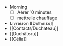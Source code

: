 - Morning
  * [ ] Aérer 10 minutes
  * [ ] mettre le chauffage
- Livraison [[Delhaize]]
- [[Contacts/Duchateau]]
- [[Duchâteau]]
- [[Célia]]
